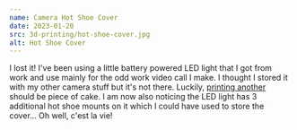 ```yaml
---
name: Camera Hot Shoe Cover
date: 2023-01-20
src: 3d-printing/hot-shoe-cover.jpg
alt: Hot Shoe Cover
---
```


I lost it! I've been using a little battery powered LED light that I got from work and use mainly for the odd work video call I make. I thought I stored it with my other camera stuff but it's not there. Luckily, [printing another](https://cults3d.com/en/3d-model/gadget/sony-a6000-a7-hot-shoe-cover) should be piece of cake. I am now also noticing the LED light has 3 additional hot shoe mounts on it which I could have used to store the cover... Oh well, c'est la vie!

